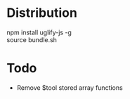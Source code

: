 
# Distribution

npm install uglify-js -g   
source bundle.sh

# Todo

- Remove $tool stored array functions
 
